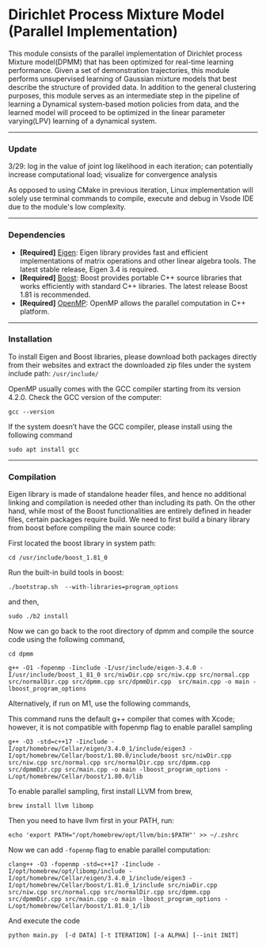# Dirichlet Process Mixture Model (Parallel Implementation)

This module consists of the parallel implementation of Dirichlet process Mixture model(DPMM) that has been optimized for real-time learning performance. Given a set of demonstration trajectories, this module performs unsupervised learning of Gaussian mixture models that best describe the structure of provided data. In addition to the general clustering purposes, this module serves as an intermediate step in the pipeline of learning a Dynamical system-based motion policies from data, and the learned model will proceed to be optimized in the linear parameter varying(LPV) learning of a dynamical system.

--- 

### Update

3/29: log in the value of joint log likelihood in each iteration; can potentially increase computational load; visualize for convergence analysis


As opposed to using CMake in previous iteration, Linux implementation will solely use terminal commands to compile, execute and debug in Vsode IDE due to the module's low complexity.


---

### Dependencies
- **[Required]** [Eigen](https://eigen.tuxfamily.org/index.php?title=Main_Page): Eigen library provides fast and efficient implementations of matrix operations and other linear algebra tools. The latest stable release, Eigen 3.4 is required.
- **[Required]** [Boost](https://www.boost.org/): Boost provides portable C++ source libraries that works efficiently with standard C++ libraries. The latest release Boost 1.81 is recommended.
- **[Required]** [OpenMP](https://www.openmp.org/): OpenMP allows the parallel computation in C++ platform.

---

### Installation
To install Eigen and Boost libraries, please download both packages directly from their websites and extract the downloaded zip files under the system include path: `/usr/include/`

OpenMP usually comes with the GCC compiler starting from its version 4.2.0. Check the GCC version of the computer:

```gcc --version```

If the system doesn’t have the GCC compiler, please install using the following command


```sudo apt install gcc```

---

### Compilation

Eigen library is made of standalone header files, and hence no additional linking and compilation is needed other than including its path. On the other hand, while most of the Boost functionalities are entirely defined in header files, certain packages require build. We need to first build a binary library from boost before compiling the main source code:

First located the boost library in system path:

```cd /usr/include/boost_1.81_0```

Run the built-in build tools in boost:

```./bootstrap.sh  --with-libraries=program_options```

and then,

```sudo ./b2 install ```

<!-- The built shared library is a dynamic library. Hence, we need to add the environmental variables that allow the source code to locate the library at run time:

```LD_LIBRARY_PATH=/usr/include/boost_1_81_0/stage/lib```

```export $LD_LIBRARY_PATH``` -->

Now we can go back to the root directory of dpmm and compile the source code using the following command,

```cd dpmm```

```g++ -O1 -fopenmp -Iinclude -I/usr/include/eigen-3.4.0 -I/usr/include/boost_1_81_0 src/niwDir.cpp src/niw.cpp src/normal.cpp src/normalDir.cpp src/dpmm.cpp src/dpmmDir.cpp  src/main.cpp -o main -lboost_program_options```

Alternatively, if run on M1, use the following commands,

This command runs the default g++ compiler that comes with Xcode; however, it is not compatible with fopenmp flag to enable parallel sampling

```g++ -O3 -std=c++17 -Iinclude -I/opt/homebrew/Cellar/eigen/3.4.0_1/include/eigen3 -I/opt/homebrew/Cellar/boost/1.80.0/include/boost src/niwDir.cpp src/niw.cpp src/normal.cpp src/normalDir.cpp src/dpmm.cpp src/dpmmDir.cpp src/main.cpp -o main -lboost_program_options -L/opt/homebrew/Cellar/boost/1.80.0/lib```

To enable parallel sampling, first install LLVM from brew,

```brew install llvm libomp```

Then you need to have llvm first in your PATH, run:

```echo 'export PATH="/opt/homebrew/opt/llvm/bin:$PATH"' >> ~/.zshrc```

Now we can add ```-fopenmp``` flag to enable parallel computation:

```clang++ -O3 -fopenmp -std=c++17 -Iinclude -I/opt/homebrew/opt/libomp/include -I/opt/homebrew/Cellar/eigen/3.4.0_1/include/eigen3 -I/opt/homebrew/Cellar/boost/1.81.0_1/include src/niwDir.cpp src/niw.cpp src/normal.cpp src/normalDir.cpp src/dpmm.cpp src/dpmmDir.cpp src/main.cpp -o main -lboost_program_options -L/opt/homebrew/Cellar/boost/1.81.0_1/lib```


And execute the code 

```python main.py  [-d DATA] [-t ITERATION] [-a ALPHA] [--init INIT]```

<!-- 
GCC can search for package under system directory, but both packages have unconventional names with version information, we need to specify the include path for GCC to search using the -I flag 

Eigen library is completely header-based; hence no separate compilation is needed and can be directly referenced and used once the include path is specified.

On the other hand, boost library; while most of its functionalities are defined in header files, some packages do require separate compilation and linking; e.g., boost::program_options.

Use the built-in build system from the boost:
./bootstrap.sh --help
Also, consider using the --show-libraries and --with-libraries=library-name-list options to limit the long wait you'll experience if you build everything. 
./b2 install 

The binary library, if not specified, by default will be installed under the directory usr/include/boost_1_81_0/stage/lib. Make sure then use the -L flag to specifiy the library path and use the -l flag to search for the specific library in the path -->


